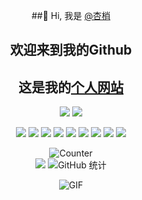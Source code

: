 <div align='center' >
  
##👋 Hi, 我是 [@杏梢](https://github.com/hacamer)  
## 欢迎来到我的Github  
## 这是我的[个人网站](https://hacamer.ml) 
  
![](https://img.shields.io/badge/Windows-10-2376bc?style=flat-square&logo=windows&logoColor=ffffff)
![](https://img.shields.io/badge/IDE-Visual%20Studio%20Code-blue?style=flat-square&logo=visual-studio-code&logoColor=ffffff)

![](https://img.shields.io/badge/-Git-f05032?style=flat-square&logo=git&logoColor=white)
![](https://img.shields.io/badge/-HTML5-E34F26?style=flat-square&logo=html5&logoColor=white)
![](https://img.shields.io/badge/-Linux-fcc624?style=flat-square&logo=linux&logoColor=white)
![](https://img.shields.io/badge/-JavaScript-f7e018?style=flat-square&logo=javascript&logoColor=white)
![](https://img.shields.io/badge/-Nginx-269539?style=flat-square&logo=nginx&logoColor=ffffff)
![](https://img.shields.io/badge/-Vue.js-4fc08d?style=flat-square&logo=vue.js&logoColor=ffffff)
![](https://img.shields.io/badge/-Docker-2496ED?style=flat-square&logo=docker&logoColor=ffffff)
![](https://img.shields.io/badge/-CSS3-1572B6?style=flat-square&logo=css3&logoColor=white)
![](https://img.shields.io/badge/-PHP-4F5B93?style=flat-square&logo=php&logoColor=white)

![Counter](https://count.getloli.com/get/@hacamer?theme=rule34)  
![](https://github-readme-stats.vercel.app/api/top-langs/?username=hacamer)
![GitHub 统计](https://github-readme-stats.vercel.app/api?username=hacamer&count_private=true&theme=algolia&locale=cn&include_all_commits=true&show_icons=true)
<br>

<img align="center" alt="GIF" src="https://raw.githubusercontent.com/JoeyBling/JoeyBling/master/pic/pusheencode.gif" /> 

 </div>
